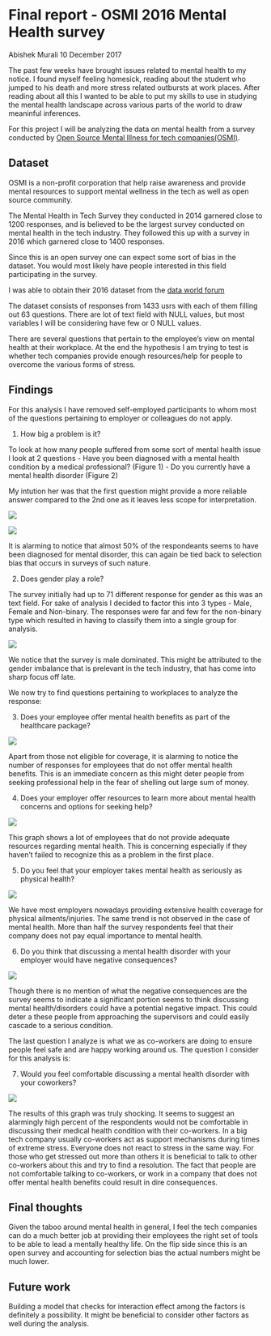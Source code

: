 Final report - OSMI 2016 Mental Health survey
================
Abishek Murali
10 December 2017

The past few weeks have brought issues related to mental health to my
notice. I found myself feeling homesick, reading about the student who
jumped to his death and more stress related outbursts at work places.
After reading about all this I wanted to be able to put my skills to use
in studying the mental health landscape across various parts of the
world to draw meaninful inferences.

For this project I will be analyzing the data on mental health from a
survey conducted by [Open Source Mental lllness for tech
companies(OSMI)](https://osmihelp.org/).

## Dataset

OSMI is a non-profit corporation that help raise awareness and provide
mental resources to support mental wellness in the tech as well as open
source community.

The Mental Health in Tech Survey they conducted in 2014 garnered close
to 1200 responses, and is believed to be the largest survey conducted on
mental health in the tech industry. They followed this up with a survey
in 2016 which garnered close to 1400 responses.

Since this is an open survey one can expect some sort of bias in the
dataset. You would most likely have people interested in this field
participating in the survey.

I was able to obtain their 2016 dataset from the [data world
forum](https://data.world/kittybot/osmi-mental-health-tech-2016)

The dataset consists of responses from 1433 usrs with each of them
filling out 63 questions. There are lot of text field with NULL values,
but most variables I will be considering have few or 0 NULL values.

There are several questions that pertain to the employee’s view on
mental health at their workplace. At the end the hypothesis I am trying
to test is whether tech companies provide enough resources/help for
people to overcome the various forms of stress.

## Findings

For this analysis I have removed self-employed participants to whom most
of the questions pertaining to employer or colleagues do not apply.

1.  How big a problem is it?

To look at how many people suffered from some sort of mental health
issue I look at 2 questions - Have you been diagnosed with a mental
health condition by a medical professional? (Figure 1) - Do you
currently have a mental health disorder (Figure 2)

My intution her was that the first question might provide a more
reliable answer compared to the 2nd one as it leaves less scope for
interpretation.

![](../results/figures/diag_prof.png)

![](../results/figures/have_disorder.png)

It is alarming to notice that almost 50% of the respondeants seems to
have been diagnosed for mental disorder, this can again be tied back to
selection bias that occurs in surveys of such nature.

2.  Does gender play a role?

The survey initially had up to 71 different response for gender as this
was an text field. For sake of analysis I decided to factor this into 3
types - Male, Female and Non-binary. The responses were far and few for
the non-binary type which resulted in having to classify them into a
single group for analysis.

![](../results/figures/gender_breakdown.png)

We notice that the survey is male dominated. This might be attributed to
the gender imbalance that is prelevant in the tech industry, that has
come into sharp focus off late.

We now try to find questions pertaining to workplaces to analyze the
response:

3.  Does your employee offer mental health benefits as part of the
    healthcare package?

![](../results/figures/employee_benefits.png)

Apart from those not eligible for coverage, it is alarming to notice the
number of responses for employees that do not offer mental health
benefits. This is an immediate concern as this might deter people from
seeking professional help in the fear of shelling out large sum of
money.

4.  Does your employer offer resources to learn more about mental health
    concerns and options for seeking help?

![](../results/figures/emp_resources.png)

This graph shows a lot of employees that do not provide adequate
resources regarding mental health. This is concerning especially if they
haven’t failed to recognize this as a problem in the first place.

5.  Do you feel that your employer takes mental health as seriously as
    physical health?

![](../results/figures/mental_physical.png)

We have most employers nowadays providing extensive health coverage for
physical ailments/injuries. The same trend is not observed in the case
of mental health. More than half the survey respondents feel that their
company does not pay equal importance to mental health.

6.  Do you think that discussing a mental health disorder with your
    employer would have negative consequences?

![](../results/figures/disc_negative.png)

Though there is no mention of what the negative consequences are the
survey seems to indicate a significant portion seems to think discussing
mental health/disorders could have a potential negative impact. This
could deter a these people from approaching the supervisors and could
easily cascade to a serious condition.

The last question I analyze is what we as co-workers are doing to ensure
people feel safe and are happy working around us. The question I
consider for this analysis is:

7.  Would you feel comfortable discussing a mental health disorder with
    your coworkers?

![](../results/figures/coworker_comfort.png)

The results of this graph was truly shocking. It seems to suggest an
alarmingly high percent of the respondents would not be comfortable in
discussing their medical health condition with their co-workers. In a
big tech company usually co-workers act as support mechanisms during
times of extreme stress. Everyone does not react to stress in the same
way. For those who get stressed out more than others it is beneficial to
talk to other co-workers about this and try to find a resolution. The
fact that people are not comfortable talking to co-workers, or work in a
company that does not offer mental health benefits could result in dire
consequences.

## Final thoughts

Given the taboo around mental health in general, I feel the tech
companies can do a much better job at providing their employees the
right set of tools to be able to lead a mentally healthy life. On the
flip side since this is an open survey and accounting for selection bias
the actual numbers might be much lower.

## Future work

Building a model that checks for interaction effect among the factors is
definitely a possibility. It might be beneficial to consider other
factors as well during the analysis.
